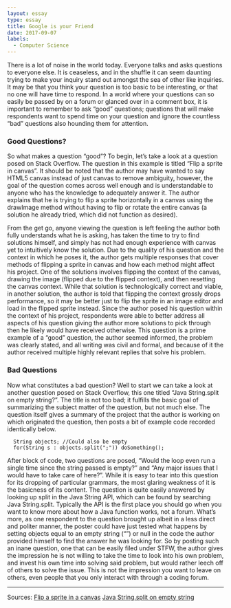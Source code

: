 ```yaml
---
layout: essay
type: essay
title: Google is your Friend
date: 2017-09-07
labels:
  - Computer Science
---
```


There is a lot of noise in the world today. Everyone talks and asks questions to everyone else. It is ceaseless, and in the shuffle it can seem daunting trying to make your inquiry stand out amongst the sea of other like inquiries. It may be that you think your question is too basic to be interesting, or that no one will have time to respond. In a world where your questions can so easily be passed by on a forum or glanced over in a comment box, it is important to remember to ask “good” questions; questions that will make respondents want to spend time on your question and ignore the countless “bad” questions also hounding them for attention.

### Good Questions?

So what makes a question “good”? To begin, let’s take a look at a question posed on Stack Overflow. The question in this example is titled “Flip a sprite in canvas”. It should be noted that the author may have wanted to say HTML5 canvas instead of just canvas to remove ambiguity, however, the goal of the question comes across well enough and is understandable to anyone who has the knowledge to adequately answer it. The author explains that he is trying to flip a sprite horizontally in a canvas using the drawImage method without having to flip or rotate the entire canvas (a solution he already tried, which did not function as desired).

From the get go, anyone viewing the question is left feeling the author both fully understands what he is asking, has taken the time to try to find solutions himself, and simply has not had enough experience with canvas yet to intuitively know the solution. Due to the quality of his question and the context in which he poses it, the author gets multiple responses that cover methods of flipping a sprite in canvas and how each method might affect his project. One of the solutions involves flipping the context of the canvas, drawing the image (flipped due to the flipped context), and then resetting the canvas context. While that solution is technologically correct and viable, in another solution, the author is told that flipping the context grossly drops performance, so it may be better just to flip the sprite in an image editor and load in the flipped sprite instead. Since the author posed his question within the context of his project, respondents were able to better address all aspects of his question giving the author more solutions to pick through then he likely would have received otherwise. This question is a prime example of a “good” question, the author seemed informed, the problem was clearly stated, and all writing was civil and formal, and because of it the author received multiple highly relevant replies that solve his problem.

### Bad Questions

Now what constitutes a bad question? Well to start we can take a look at another question posed on Stack Overflow, this one titled “Java String.split on empty string?”. The title is not too bad; it fulfills the basic goal of summarizing the subject matter of the question, but not much else. The question itself gives a summary of the project that the author is working on which originated the question, then posts a bit of example code recorded identically below. 

```
  String objects; //Could also be empty
  for(String s : objects.split(";")) doSomething();
```
After block of code, two questions are posed, “Would the loop even run a single time since the string passed is empty?” and “Any major issues that I would have to take care of here?”. While it is easy to tear into this question for its dropping of particular grammars, the most glaring weakness of it is the basicness of its content. The question is quite easily answered by looking up split in the Java String API, which can be found by searching Java String.split. Typically the API is the first place you should go when you want to know more about how a Java function works, not a forum. What’s more, as one respondent to the question brought up albeit in a less direct and politer manner, the poster could have just tested what happens by setting objects equal to an empty string (“”) or null in the code the author provided himself to find the answer he was looking for. So by posting such an inane question, one that can be easily filed under STFW, the author gives the impression he is not willing to take the time to look into his own problem, and invest his own time into solving said problem, but would rather leech off of others to solve the issue. This is not the impression you want to leave on others, even people that you only interact with through a coding forum.


<hr>
Sources:
<a href="https://stackoverflow.com/questions/7918803/flip-a-sprite-in-canvas">Flip a sprite in a canvas</a>
<a href="https://stackoverflow.com/questions/46105630/java-string-split-on-emptry-string">Java String.split on empty string</a>

